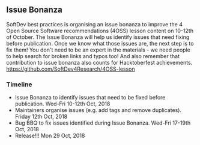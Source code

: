 ## Issue Bonanza

SoftDev best practices is organising an issue bonanza to improve the 4 Open Source Software recommendations (4OSS) lesson content on 10-12th of October. The Issue Bonanza will help us identify issues that need fixing before publication. Once we know what those issues are, the next step is to fix them! You don't need to be an expert in the materials - we need people to help search for broken links and typos too! And also remember that contribution to issue bonanza also counts for Hacktoberfest achievements. https://github.com/SoftDev4Research/4OSS-lesson


### Timeline

- Issue Bonanza to identify issues that need to be fixed before publication. Wed-Fri 10-12th Oct, 2018
- Maintainers organise issues (e.g. add tags and remove duplicates). Friday 12th Oct, 2018
- Bug BBQ to fix issues identified during Issue Bonanza. Wed-Fri 17-19th Oct, 2018
- Release!!! Mon 29 Oct, 2018

